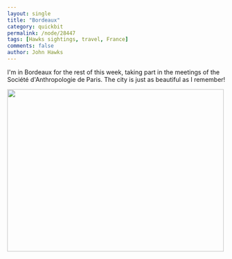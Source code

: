 ```yaml
---
layout: single 
title: "Bordeaux" 
category: quickbit
permalink: /node/28447
tags: [Hawks sightings, travel, France] 
comments: false 
author: John Hawks 
---
```


I'm in Bordeaux for the rest of this week, taking part in the meetings of the Soci&eacute;t&eacute; d'Anthropologie de Paris. The city is just as beautiful as I remember!

<div class="middle-picture">
<a href="http://www.flickr.com/photos/johnhawks/6755987775/" title="Untitled by John Hawks, on Flickr"><img src="http://farm8.staticflickr.com/7174/6755987775_f6056375a3.jpg" width="500" height="374" alt=""></a>
</div>

